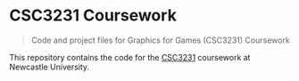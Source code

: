 # CSC3231 Coursework

> Code and project files for Graphics for Games (CSC3231) Coursework

This repository contains the code for the [CSC3231](https://www.ncl.ac.uk/undergraduate/degrees/module/?code=csc3231) coursework at Newcastle University.
